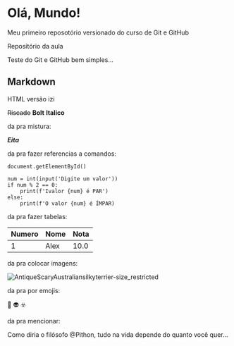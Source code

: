 # Olá, Mundo!
 Meu primeiro reposotório versionado do curso de Git e GitHub

Repositório da aula

Teste do Git e GitHub
bem simples...

## Markdown
HTML versão izi

~~Riscado~~
**Bolt**
__Italico__

da pra mistura:

__*Eita*__

da pra fazer referencias a comandos:

`document.getElementById()`

```
num = int(input('Digite um valor'))
if num % 2 == 0:
    print(f'Ivalor {num} é PAR')
else:
    print(f'O valor {num} é ÍMPAR)
```

da pra fazer tabelas:

Numero | Nome | Nota
---|---|---
1 | Alex | 10.0

da pra colocar imagens:

![AntiqueScaryAustraliansilkyterrier-size_restricted](https://user-images.githubusercontent.com/91887268/136850765-e7e33dec-6233-4e6a-af0e-836e767d183b.gif)

da pra por emojis:

🖖 👽 ☣️

da pra mencionar:

Como diria o filósofo @Pithon, tudo na vida depende do quanto você quer...
